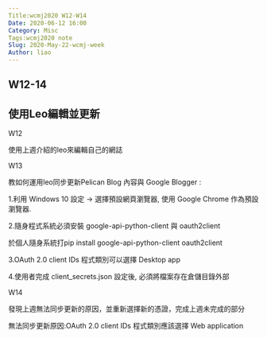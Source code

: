 ```yaml
---
Title:wcmj2020 W12-W14
Date: 2020-06-12 16:00
Category: Misc
Tags:wcmj2020 note
Slug: 2020-May-22-wcmj-week
Author: liao
---
```

W12-14
----

<!--PELICAN_END_SUMMARY -->

使用Leo編輯並更新
----
W12


使用上週介紹的leo來編輯自己的網誌


W13


教如何運用leo同步更新Pelican Blog 內容與 Google Blogger :


1.利用 Windows 10 設定 -> 選擇預設網頁瀏覽器, 使用 Google Chrome 作為預設瀏覽器.


2.隨身程式系統必須安裝 google-api-python-client 與 oauth2client

於個人隨身系統打pip install google-api-python-client oauth2client


3.OAuth 2.0 client IDs 程式類別可以選擇 Desktop app


4.使用者完成 client_secrets.json 設定後, 必須將檔案存在倉儲目錄外部


W14


發現上週無法同步更新的原因，並重新選擇新的憑證，完成上週未完成的部分

無法同步更新原因:OAuth 2.0 client IDs 程式類別應該選擇 Web application
